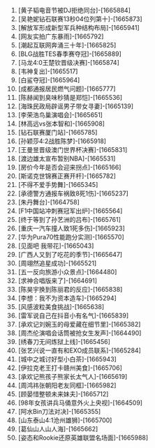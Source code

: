 
1. [黄子韬电音节被DJ拒绝同台]-[1665884]
1. [吴艳妮钻石联赛13秒04位列第十]-[1665873]
1. [解放军形成新型军兵种结构布局]-[1665941]
1. [网友实拍广东暴雨]-[1665792]
1. [潮起互联网奔涌三十年]-[1665825]
1. [BLG战胜TES春季赛夺冠]-[1665889]
1. [马龙4:0王楚钦晋级决赛]-[1665874]
1. [韦神复出]-[1665517]
1. [白鲨夺冠]-[1665964]
1. [成都通报居民燃气问题]-[1665777]
1. [陈赫闻到臭味秒猜是郑恺]-[1665536]
1. [海珠民政局辟谣男子带女寻妻]-[1665139]
1. [李荣浩鸟巢演唱会]-[1665651]
1. [林高远vs张本智和]-[1665908]
1. [钻石联赛厦门站]-[1665785]
1. [孙颖莎4:2战胜陈梦]-[1665918]
1. [王曼昱晋级澳门世界杯决赛]-[1665831]
1. [渡边雄太宣布暂别NBA]-[1665531]
1. [房价今年是否会迎来拐点]-[1665166]
1. [斯诺克世锦赛正赛开杆]-[1665782]
1. [不得不爱手势舞]-[1665345]
1. [承德警方通报车祸致8死1伤]-[1665237]
1. [朱丹舞台]-[1664758]
1. [F1中国站冲刺赛冠军出炉]-[1665564]
1. [终于等到了孙艺洲的吕布]-[1665761]
1. [重庆一汽车撞人致1死多伤]-[1665923]
1. [华为Pura70性能跑分实测]-[1665570]
1. [见面吧 我带花]-[1665043]
1. [广西人又到了吃花的季节]-[1665647]
1. [周翊然追星成功]-[1665521]
1. [五一反向旅游小众景点]-[1664480]
1. [求神合唱版来了]-[1664691]
1. [陈昊宇换到陈丽君的反应]-[1665838]
1. [李想：我不为资本造车]-[1665294]
1. [风感波粒美食挑战]-[1665638]
1. [雷军说自己在抖音小有名气]-[1665839]
1. [承欢记刘婉玉的母爱藏在细节里]-[1665382]
1. [周杰伦演唱会话筒被抢女生发声]-[1664490]
1. [绣春刀无间炼狱上线]-[1665456]
1. [张艺兴说一直有和EXO成员联系]-[1665284]
1. [城中之城讨好型小白茶]-[1665943]
1. [伊拉克老王打卡赣州美食]-[1665706]
1. [承欢记熊孩子熊家长太气人]-[1665619]
1. [周鸿祎张朝阳老友同框]-[1665982]
1. [顾晏惜整顿未来妹夫]-[1665712]
1. [98年女孩讲兵马俑意外火上央视]-[1664509]
1. [阿水Bin刀法对决]-[1665355]
1. [山东泰山4:1沧州雄狮]-[1665700]
1. [葛仙山人山人海]-[1665662]
1. [姿态和Rookie还原英雄联盟名场面]-[1665988]
